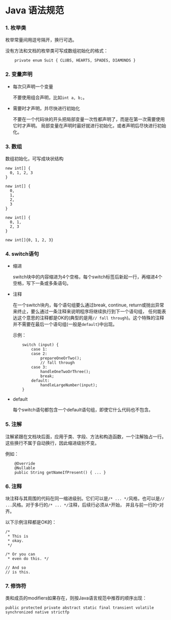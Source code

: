 # Java 语法规范

### 1. 枚举类

枚举常量间用逗号隔开，换行可选。

没有方法和文档的枚举类可写成数组初始化的格式：
```
    private enum Suit { CLUBS, HEARTS, SPADES, DIAMONDS }
```

### 2. 变量声明

- 每次只声明一个变量

    不要使用组合声明，比如`int a, b;`。
- 需要时才声明，并尽快进行初始化

    不要在一个代码块的开头把局部变量一次性都声明了，而是在第一次需要使用它时才声明。 
    局部变量在声明时最好就进行初始化，或者声明后尽快进行初始化。

### 3. 数组

数组初始化，可写成块状结构
```
new int[] {
  0, 1, 2, 3 
}

new int[] {
  0,
  1,
  2,
  3
}

new int[] {
  0, 1,
  2, 3
}

new int[]{0, 1, 2, 3}
```

### 4. switch语句

- 缩进

    switch块中的内容缩进为4个空格，每个switch标签后新起一行，再缩进4个空格，写下一条或多条语句。
- 注释

    在一个switch块内，每个语句组要么通过break, continue, return或抛出异常来终止，要么通过一条注释来说明程序将继续执行到下一个语句组， 
    任何能表达这个意思的注释都是OK的(典型的是用`// fall through`)。这个特殊的注释并不需要在最后一个语句组(一般是`default`)中出现。
    
    示例：
    ```
        switch (input) {
            case 1:
            case 2:
                prepareOneOrTwo();
                // fall through
            case 3:
                handleOneTwoOrThree();
                break;
            default:
                handleLargeNumber(input);
        }
    ```
 -  default
 
    每个switch语句都包含一个default语句组，即使它什么代码也不包含。
    
### 5. 注解

注解紧跟在文档块后面，应用于类、字段、方法和构造函数，一个注解独占一行。这些换行不属于自动换行，因此缩进级别不变。

例如：
```
    @Override
    @Nullable
    public String getNameIfPresent() { ... }
```

### 6. 注释

块注释与其周围的代码在同一缩进级别。它们可以是`/* ... */`风格，也可以是`// ...`风格。对于多行的`/* ... */`注释，后续行必须从`*`开始， 并且与前一行的`*`对齐。

以下示例注释都是OK的：
```
/*
 * This is                   
 * okay.                     
 */

/* Or you can
 * even do this. */

// And so  
// is this.
```

### 7. 修饰符

类和成员的modifiers如果存在，则按Java语言规范中推荐的顺序出现：
```
public protected private abstract static final transient volatile synchronized native strictfp
```
